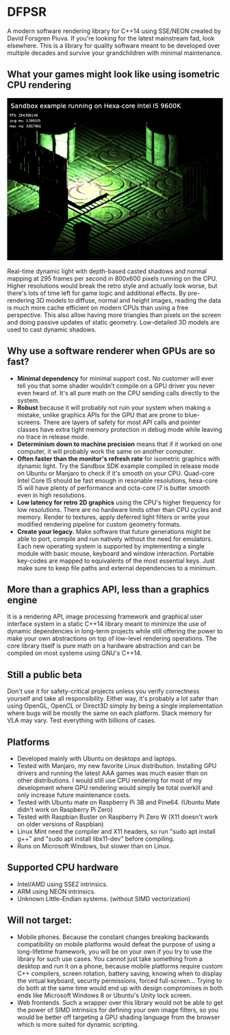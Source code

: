 # DFPSR
A modern software rendering library for C++14 using SSE/NEON created by David Forsgren Piuva. If you're looking for the latest mainstream fad, look elsewhere. This is a library for quality software meant to be developed over multiple decades and survive your grandchildren with minimal maintenance.

## What your games might look like using isometric CPU rendering

![Screenshot of the sandbox example running on a hexacore Intel Core I5 9600K.](Sandbox.png "Sandbox example")

Real-time dynamic light with depth-based casted shadows and normal mapping at 295 frames per second in 800x600 pixels running on the CPU. Higher resolutions would break the retro style and actually look worse, but there's lots of time left for game logic and additional effects. By pre-rendering 3D models to diffuse, normal and height images, reading the data is much more cache efficient on modern CPUs than using a free perspective. This also allow having more triangles than pixels on the screen and doing passive updates of static geometry. Low-detailed 3D models are used to cast dynamic shadows.

## Why use a software renderer when GPUs are so fast?
* **Minimal dependency** for minimal support cost. No customer will ever tell you that some shader wouldn't compile on a GPU driver you never even heard of. It's all pure math on the CPU sending calls directly to the system.
* **Robust** because it will probably not ruin your system when making a mistake, unlike graphics APIs for the GPU that are prone to blue-screens. There are layers of safety for most API calls and pointer classes have extra tight memory protection in debug mode while leaving no trace in release mode.
* **Determinism down to machine precision** means that if it worked on one computer, it will probably work the same on another computer.
* **Often faster than the monitor's refresh rate** for isometric graphics with dynamic light. Try the Sandbox SDK example compiled in release mode on Ubuntu or Manjaro to check if it's smooth on your CPU. Quad-core Intel Core I5 should be fast enough in resonable resolutions, hexa-core I5 will have plenty of performance and octa-core I7 is butter smooth even in high resolutions.
* **Low latency for retro 2D graphics** using the CPU's higher frequency for low resolutions. There are no hardware limits other than CPU cycles and memory. Render to textures, apply deferred light filters or write your modified rendering pipeline for custom geometry formats.
* **Create your legacy.** Make software that future generations might be able to port, compile and run natively without the need for emulators. Each new operating system is supported by implementing a single module with basic mouse, keyboard and window interaction. Portable key-codes are mapped to equivalents of the most essential keys. Just make sure to keep file paths and external dependencies to a minimum.

## More than a graphics API, less than a graphics engine
It is a rendering API, image processing framework and graphical user interface system in a static C++14 library meant to minimize the use of dynamic dependencies in long-term projects while still offering the power to make your own abstractions on top of low-level rendering operations. The core library itself is pure math on a hardware abstraction and can be compiled on most systems using GNU's C++14.

## Still a public beta
Don't use it for safety-critical projects unless you verify correctness yourself and take all responsibility. Either way, it's probably a lot safer than using OpenGL, OpenCL or Direct3D simply by being a single implementation where bugs will be mostly the same on each platform. Stack memory for VLA may vary. Test everything with billions of cases.

## Platforms
* Developed mainly with Ubuntu on desktops and laptops.
* Tested with Manjaro, my new favorite Linux distribution. Installing GPU drivers and running the latest AAA games was much easier than on other distributions. I would still use CPU rendering for most of my development where GPU rendering would simply be total overkill and only increase future maintenance costs.
* Tested with Ubuntu mate on Raspberry Pi 3B and Pine64. (Ubuntu Mate didn't work on Raspberry Pi Zero)
* Tested with Raspbian Buster on Raspberry Pi Zero W (X11 doesn't work on older versions of Raspbian)
* Linux Mint need the compiler and X11 headers, so run "sudo apt install g++" and "sudo apt install libx11-dev" before compiling.
* Runs on Microsoft Windows, but slower than on Linux.

## Supported CPU hardware
* Intel/AMD using SSE2 intrinsics.
* ARM using NEON intrinsics.
* Unknown Little-Endian systems. (without SIMD vectorization)

## Will not target:
* Mobile phones. Because the constant changes breaking backwards compatibility on mobile platforms would defeat the purpose of using a long-lifetime framework, you will be on your own if you try to use the library for such use cases. You cannot just take something from a desktop and run it on a phone, because mobile platforms require custom C++ compilers, screen rotation, battery saving, knowing when to display the virtual keyboard, security permissions, forced full-screen... Trying to do both at the same time would end up with design compromises in both ends like Microsoft Windows 8 or Ubuntu's Unity lock screen.
* Web frontends. Such a wrapper over this library would not be able to get the power of SIMD intrinsics for defining your own image filters, so you would be better off targeting a GPU shading language from the browser which is more suited for dynamic scripting.
